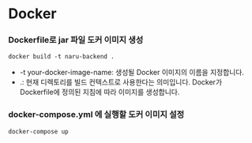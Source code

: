 # Docker
### Dockerfile로 jar 파일 도커 이미지 생성
```
docker build -t naru-backend .
```
- -t your-docker-image-name: 생성될 Docker 이미지의 이름을 지정합니다.
- .: 현재 디렉토리를 빌드 컨텍스트로 사용한다는 의미입니다.
Docker가 Dockerfile에 정의된 지침에 따라 이미지를 생성합니다.

### docker-compose.yml 에 실행할 도커 이미지 설정
```
docker-compose up
```
